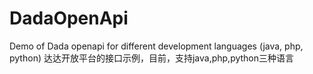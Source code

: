 # DadaOpenApi
Demo of Dada openapi for different development languages (java, php, python)
达达开放平台的接口示例，目前，支持java,php,python三种语言
